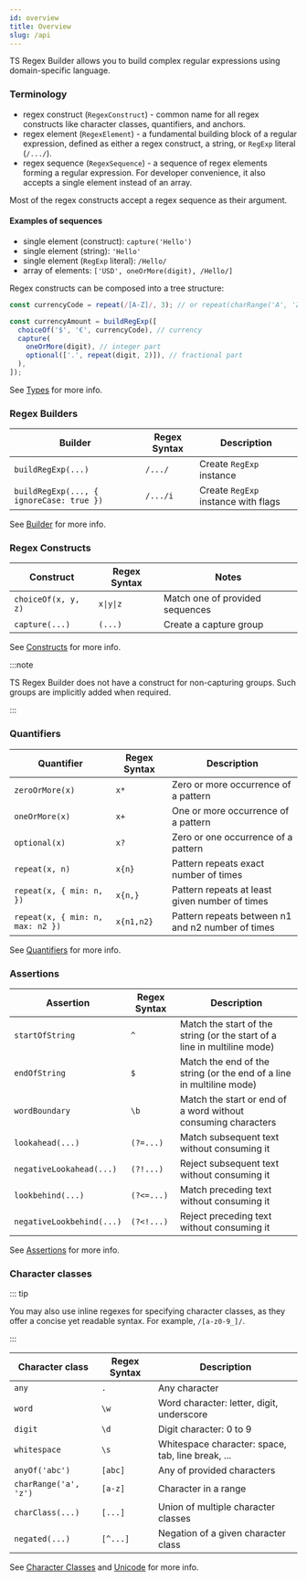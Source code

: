 ```yaml
---
id: overview
title: Overview
slug: /api
---
```


TS Regex Builder allows you to build complex regular expressions using domain-specific language.

### Terminology

- regex construct (`RegexConstruct`) - common name for all regex constructs like character classes, quantifiers, and anchors.
- regex element (`RegexElement`) - a fundamental building block of a regular expression, defined as either a regex construct, a string, or `RegExp` literal (`/.../`).
- regex sequence (`RegexSequence`) - a sequence of regex elements forming a regular expression. For developer convenience, it also accepts a single element instead of an array.

Most of the regex constructs accept a regex sequence as their argument.

#### Examples of sequences

- single element (construct): `capture('Hello')`
- single element (string): `'Hello'`
- single element (`RegExp` literal): `/Hello/`
- array of elements: `['USD', oneOrMore(digit), /Hello/]`

Regex constructs can be composed into a tree structure:

```ts
const currencyCode = repeat(/[A-Z]/, 3); // or repeat(charRange('A', 'Z'), 3);

const currencyAmount = buildRegExp([
  choiceOf('$', '€', currencyCode), // currency
  capture(
    oneOrMore(digit), // integer part
    optional(['.', repeat(digit, 2)]), // fractional part
  ),
]);
```

See [Types](./api/types) for more info.

### Regex Builders

| Builder                                  | Regex Syntax | Description                         |
| ---------------------------------------- | ------------ | ----------------------------------- |
| `buildRegExp(...)`                       | `/.../`      | Create `RegExp` instance            |
| `buildRegExp(..., { ignoreCase: true })` | `/.../i`     | Create `RegExp` instance with flags |

See [Builder](./api/builder) for more info.

### Regex Constructs

| Construct           | Regex Syntax | Notes                           |
| ------------------- | ------------ | ------------------------------- |
| `choiceOf(x, y, z)` | `x\|y\|z`    | Match one of provided sequences |
| `capture(...)`      | `(...)`      | Create a capture group          |

See [Constructs](./api/constructs) for more info.

:::note

TS Regex Builder does not have a construct for non-capturing groups. Such groups are implicitly added when required.

:::

### Quantifiers

| Quantifier                       | Regex Syntax | Description                                       |
| -------------------------------- | ------------ | ------------------------------------------------- |
| `zeroOrMore(x)`                  | `x*`         | Zero or more occurrence of a pattern              |
| `oneOrMore(x)`                   | `x+`         | One or more occurrence of a pattern               |
| `optional(x)`                    | `x?`         | Zero or one occurrence of a pattern               |
| `repeat(x, n)`                   | `x{n}`       | Pattern repeats exact number of times             |
| `repeat(x, { min: n, })`         | `x{n,}`      | Pattern repeats at least given number of times    |
| `repeat(x, { min: n, max: n2 })` | `x{n1,n2}`   | Pattern repeats between n1 and n2 number of times |

See [Quantifiers](./api/quantifiers) for more info.

### Assertions

| Assertion                 | Regex Syntax | Description                                                              |
| ------------------------- | ------------ | ------------------------------------------------------------------------ |
| `startOfString`           | `^`          | Match the start of the string (or the start of a line in multiline mode) |
| `endOfString`             | `$`          | Match the end of the string (or the end of a line in multiline mode)     |
| `wordBoundary`            | `\b`         | Match the start or end of a word without consuming characters            |
| `lookahead(...)`          | `(?=...)`    | Match subsequent text without consuming it                               |
| `negativeLookahead(...)`  | `(?!...)`    | Reject subsequent text without consuming it                              |
| `lookbehind(...)`         | `(?<=...)`   | Match preceding text without consuming it                                |
| `negativeLookbehind(...)` | `(?<!...)`   | Reject preceding text without consuming it                               |

See [Assertions](./api/assertions) for more info.

### Character classes

::: tip

You may also use inline regexes for specifying character classes, as they offer a concise yet readable syntax. For example, `/[a-z0-9_]/`.

:::

| Character class       | Regex Syntax | Description                                       |
| --------------------- | ------------ | ------------------------------------------------- |
| `any`                 | `.`          | Any character                                     |
| `word`                | `\w`         | Word character: letter, digit, underscore         |
| `digit`               | `\d`         | Digit character: 0 to 9                           |
| `whitespace`          | `\s`         | Whitespace character: space, tab, line break, ... |
| `anyOf('abc')`        | `[abc]`      | Any of provided characters                        |
| `charRange('a', 'z')` | `[a-z]`      | Character in a range                              |
| `charClass(...)`      | `[...]`      | Union of multiple character classes               |
| `negated(...)`        | `[^...]`     | Negation of a given character class               |

See [Character Classes](./api/character-classes) and [Unicode](./api/unicode) for more info.
